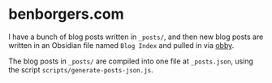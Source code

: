 # benborgers.com

I have a bunch of blog posts written in `_posts/`, and then new blog posts are written in an Obsidian file named `Blog Index` and pulled in via [obby](benborgers/obby).

The blog posts in `_posts/` are compiled into one file at `_posts.json`, using the script `scripts/generate-posts-json.js`.
